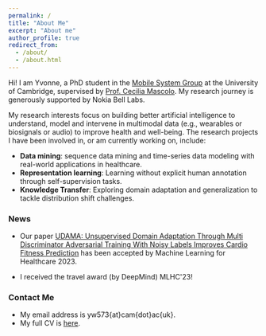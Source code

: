 ```yaml
---
permalink: /
title: "About Me"
excerpt: "About me"
author_profile: true
redirect_from: 
  - /about/
  - /about.html
---
```


Hi! I am Yvonne, a PhD student in the [Mobile System Group](https://mobile-systems.cl.cam.ac.uk/) at the University of Cambridge, supervised by [Prof. Cecilia Mascolo](https://www.cl.cam.ac.uk/~cm542/). My research journey is generously supported by Nokia Bell Labs.

My research interests focus on building better artificial intelligence to understand, model and intervene in multimodal data (e.g., wearables or biosignals or audio) to improve health and well-being. The research projects I have been involved in, or am currently working on, include:
* **Data mining**: sequence data mining and time-series data modeling with real-world applications in healthcare.
* **Representation learning**: Learning without explicit human annotation through self-supervision tasks. 
* **Knowledge Transfer**: Exploring domain adaptation and generalization to tackle distribution shift challenges.

### News
* Our paper [UDAMA: Unsupervised Domain Adaptation Through Multi Discriminator Adversarial Training With Noisy Labels Improves Cardio Fitness Prediction](https://arxiv.org/abs/2307.16651) has been accepted by Machine Learning for Healthcare 2023.

* I received the travel award (by DeepMind) MLHC'23!

### Contact Me
* My email address is yw573{at}cam{dot}ac{uk}.
* My full CV is [here](https://yvonneywu.github.io/files/YvonneWu.pdf).
